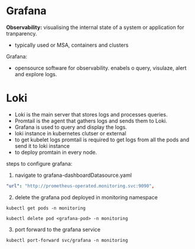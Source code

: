 # Grafana

**Observability:** visualising the internal state of a system or application for tranparency.

- typically used or MSA, containers and clusters

Grafana:

- opensource software for observability. enabels o query, visulaze, alert and explore logs.


# Loki 


- Loki is the main server that stores logs and processes queries.
- Promtail is the agent that gathers logs and sends them to Loki.
- Grafana is used to query and display the logs.
- loki instance in kubernetes clutser or external
- to get kubelet logs promtail is required to get logs from all the pods and send it to loki instance
- to deploy promtain in every node.


steps to configure grafana:


1. navigate to grafana-dashboardDatasource.yaml

```yaml
"url": "http://prometheus-operated.monitoring.svc:9090",
```

2. delete the grafana pod deployed in monitoring namespace

```
kubectl get pods -n monitoring

kubectl delete pod <grafana-pod> -n monitoring
```

3. port forward to the grafana service

```
kubectl port-forward svc/grafana -n monitoring
```


